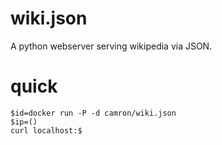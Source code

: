 # wiki.json

A python webserver serving wikipedia via JSON.

# quick

```
$id=docker run -P -d camron/wiki.json
$ip=()
curl localhost:$
```
